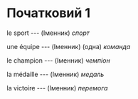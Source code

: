 # Початковий 1
le sport --- (Іменник)
*спорт*



une équipe --- (Іменник)
(одна) *команда*



le champion --- (Іменник)
*чемпіон*



la médaille --- (Іменник)
*медаль*



la victoire --- (Іменник)
*перемога*